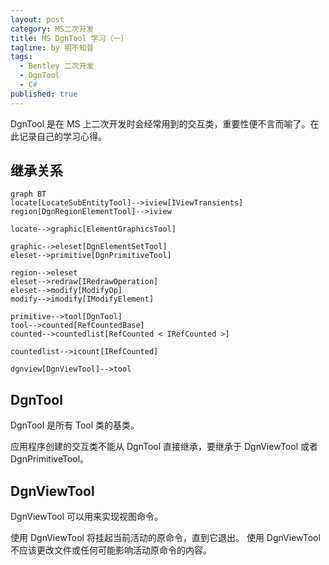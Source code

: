 ```yaml
---
layout: post
category: MS二次开发
title: MS DgnTool 学习（一）
tagline: by 明不知昔
tags: 
  - Bentley 二次开发
  - DgnTool
  - C#
published: true
---
```


DgnTool 是在 MS 上二次开发时会经常用到的交互类，重要性便不言而喻了。在此记录自己的学习心得。

<!--more-->

## 继承关系

``` mermaid
graph BT
locate[LocateSubEntityTool]-->iview[IViewTransients]
region[DgnRegionElementTool]-->iview

locate-->graphic[ElementGraphicsTool]

graphic-->eleset[DgnElementSetTool]
eleset-->primitive[DgnPrimitiveTool]

region-->eleset
eleset-->redraw[IRedrawOperation]
eleset-->modify[ModifyOp]
modify-->imodify[IModifyElement]

primitive-->tool[DgnTool]
tool-->counted[RefCountedBase]
counted-->countedlist[RefCounted < IRefCounted >]

countedlist-->icount[IRefCounted]

dgnview[DgnViewTool]-->tool
```

## DgnTool

DgnTool 是所有 Tool 类的基类。

应用程序创建的交互类不能从 DgnTool 直接继承，要继承于 DgnViewTool 或者 DgnPrimitiveTool。



## DgnViewTool

DgnViewTool 可以用来实现视图命令。

 使用 DgnViewTool 将挂起当前活动的原命令，直到它退出。 使用 DgnViewTool 不应该更改文件或任何可能影响活动原命令的内容。